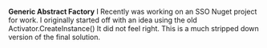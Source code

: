 **Generic Abstract Factory**
I Recently was working on an SSO Nuget project for work.
I originally started off with an idea using the old Activator.CreateInstance()
It did not feel right. This is a much stripped down version of the final solution.
